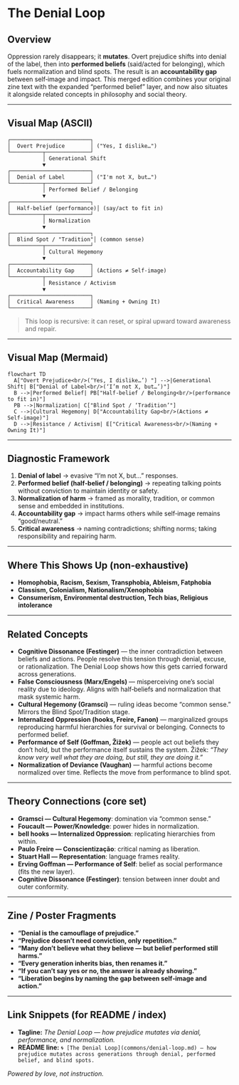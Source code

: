 # The Denial Loop

## Overview

Oppression rarely disappears; it **mutates**. Overt prejudice shifts into denial of the label, then into **performed beliefs** (said/acted for belonging), which fuels normalization and blind spots. The result is an **accountability gap** between self‑image and impact. This merged edition combines your original zine text with the expanded “performed belief” layer, and now also situates it alongside related concepts in philosophy and social theory.

---

## Visual Map (ASCII)

```text
┌─────────────────────────┐
│  Overt Prejudice        │ ("Yes, I dislike…")
└──────────┬──────────────┘
           │ Generational Shift
           ▼
┌─────────────────────────┐
│  Denial of Label        │ ("I'm not X, but…")
└──────────┬──────────────┘
           │ Performed Belief / Belonging
           ▼
┌─────────────────────────┐
│  Half‑belief (performance)│ (say/act to fit in)
└──────────┬──────────────┘
           │ Normalization
           ▼
┌─────────────────────────┐
│  Blind Spot / "Tradition"│ (common sense)
└──────────┬──────────────┘
           │ Cultural Hegemony
           ▼
┌─────────────────────────┐
│  Accountability Gap     │ (Actions ≠ Self‑image)
└──────────┬──────────────┘
           │ Resistance / Activism
           ▼
┌─────────────────────────┐
│  Critical Awareness     │ (Naming + Owning It)
└─────────────────────────┘
```

> This loop is recursive: it can reset, or spiral upward toward awareness and repair.

---

## Visual Map (Mermaid)

```mermaid
flowchart TD
  A["Overt Prejudice<br/>(‘Yes, I dislike…’) "] -->|Generational Shift| B["Denial of Label<br/>(‘I’m not X, but…’)"]
  B -->|Performed Belief| PB["Half‑belief / Belonging<br/>(performance to fit in)"]
  PB -->|Normalization| C["Blind Spot / ‘Tradition’"]
  C -->|Cultural Hegemony| D["Accountability Gap<br/>(Actions ≠ Self‑image)"]
  D -->|Resistance / Activism| E["Critical Awareness<br/>(Naming + Owning It)"]
```

---

## Diagnostic Framework

1. **Denial of label** → evasive “I’m not X, but…” responses.
2. **Performed belief (half‑belief / belonging)** → repeating talking points without conviction to maintain identity or safety.
3. **Normalization of harm** → framed as morality, tradition, or common sense and embedded in institutions.
4. **Accountability gap** → impact harms others while self‑image remains “good/neutral.”
5. **Critical awareness** → naming contradictions; shifting norms; taking responsibility and repairing harm.

---

## Where This Shows Up (non‑exhaustive)

* **Homophobia, Racism, Sexism, Transphobia, Ableism, Fatphobia**
* **Classism, Colonialism, Nationalism/Xenophobia**
* **Consumerism, Environmental destruction, Tech bias, Religious intolerance**

---

## Related Concepts

* **Cognitive Dissonance (Festinger)** — the inner contradiction between beliefs and actions. People resolve this tension through denial, excuse, or rationalization. The Denial Loop shows how this gets carried forward across generations.
* **False Consciousness (Marx/Engels)** — misperceiving one’s social reality due to ideology. Aligns with half‑beliefs and normalization that mask systemic harm.
* **Cultural Hegemony (Gramsci)** — ruling ideas become “common sense.” Mirrors the Blind Spot/Tradition stage.
* **Internalized Oppression (hooks, Freire, Fanon)** — marginalized groups reproducing harmful hierarchies for survival or belonging. Connects to performed belief.
* **Performance of Self (Goffman, Žižek)** — people act out beliefs they don’t hold, but the performance itself sustains the system. Žižek: *“They know very well what they are doing, but still, they are doing it.”*
* **Normalization of Deviance (Vaughan)** — harmful actions become normalized over time. Reflects the move from performance to blind spot.

---

## Theory Connections (core set)

* **Gramsci — Cultural Hegemony**: domination via “common sense.”
* **Foucault — Power/Knowledge**: power hides in normalization.
* **bell hooks — Internalized Oppression**: replicating hierarchies from within.
* **Paulo Freire — Conscientização**: critical naming as liberation.
* **Stuart Hall — Representation**: language frames reality.
* **Erving Goffman — Performance of Self**: belief as social performance (fits the new layer).
* **Cognitive Dissonance (Festinger)**: tension between inner doubt and outer conformity.

---

## Zine / Poster Fragments

* **“Denial is the camouflage of prejudice.”**
* **“Prejudice doesn’t need conviction, only repetition.”**
* **“Many don’t believe what they believe — but belief performed still harms.”**
* **“Every generation inherits bias, then renames it.”**
* **“If you can’t say yes or no, the answer is already showing.”**
* **“Liberation begins by naming the gap between self‑image and action.”**

---

## Link Snippets (for README / index)

* **Tagline:** *The Denial Loop — how prejudice mutates via denial, performance, and normalization.*
* **README line:** `🌀 [The Denial Loop](commons/denial-loop.md) — how prejudice mutates across generations through denial, performed belief, and blind spots.`

*Powered by love, not instruction.*
